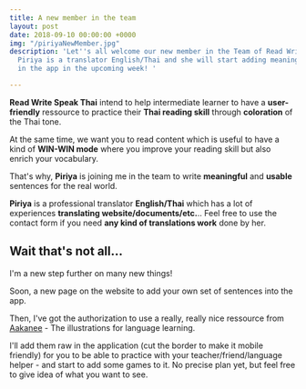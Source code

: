 ```yaml
---
title: A new member in the team
layout: post
date: 2018-09-10 00:00:00 +0000
img: "/piriyaNewMember.jpg"
description: 'Let''s all welcome our new member in the Team of Read Write Speak Thai.
  Piriya is a translator English/Thai and she will start adding meaningful sentences
  in the app in the upcoming week! '

---
```

**Read Write Speak Thai** intend to help intermediate learner to have a **user-friendly** ressource to practice their **Thai reading skill** through **coloration** of the Thai tone.

At the same time, we want you to read content which is useful to have a kind of **WIN-WIN mode** where you improve your reading skill but also enrich your vocabulary. 

That's why, **Piriya** is joining me in the team to write **meaningful** and **usable** sentences for the real world.

**Piriya** is a professional translator **English/Thai** which has a lot of experiences **translating website/documents/etc.**.. Feel free to use the contact form if you need **any kind of translations work** done by her.

## Wait that's not all...

I'm a new step further on many new things!

Soon, a new page on the website to add your own set of sentences into the app.

Then, I've got the authorization to use a really, really nice ressource from [Aakanee](http://www.aakanee.com/illustrations.html) - The illustrations for language learning.

I'll add them raw in the application (cut the border to make it mobile friendly) for you to be able to practice with your teacher/friend/language helper - and start to add some games to it. No precise plan yet, but feel free to give idea of what you want to see.